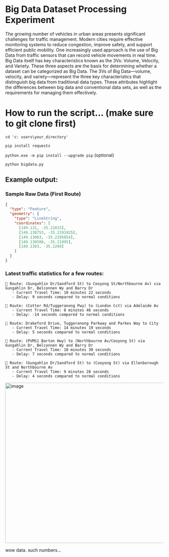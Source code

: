 # Big Data Dataset Processing Experiment

The growing number of vehicles in urban areas presents significant challenges for traffic management. Modern cities require effective monitoring systems to reduce congestion, improve safety, and support efficient public mobility. One increasingly used approach is the use of Big Data from traffic sensors that can record vehicle movements in real time.
Big Data itself has key characteristics known as the 3Vs: Volume, Velocity, and Variety. These three aspects are the basis for determining whether a dataset can be categorized as Big Data. The 3Vs of Big Data—volume, velocity, and variety—represent the three key characteristics that distinguish big data from traditional data types. These attributes highlight the differences between big data and conventional data sets, as well as the requirements for managing them effectively.

# How to run the script... (make sure to git clone first)
`cd 'c: users\your_directory'`

`pip install requests`

`python.exe -m pip install --upgrade pip` (optional)

`python bigdata.py`

## Example output:
### Sample Raw Data (First Route)

```json
{
  "type": "Feature",
  "geometry": {
    "type": "LineString",
    "coordinates": [
      [149.131, -35.21833],
      [149.130753, -35.2191925],
      [149.13063, -35.2195854],
      [149.130508, -35.21995],
      [149.1303, -35.2204]
    ]
  }
}
```

### Latest traffic statistics for a few routes:
```
📍 Route: (Gungahlin Dr/Sandford St) to Cooyong St/Northbourne Av) via Gungahlin Dr, Belconnen Wy and Barry Dr
   - Current Travel Time: 10 minutes 22 seconds
   - Delay: 9 seconds compared to normal conditions

📍 Route: (Cotter Rd/Tuggeranong Pwy) to (London Cct) via Adelaide Av
   - Current Travel Time: 8 minutes 46 seconds
   - Delay: -14 seconds compared to normal conditions

📍 Route: Drakeford Drive, Tuggeranong Parkway and Parkes Way to City
   - Current Travel Time: 14 minutes 19 seconds
   - Delay: 5 seconds compared to normal conditions

📍 Route: (PVMS1 Barton Hwy) to (Northbourne Av/Cooyong St) via Gungahlin Dr, Belconnen Wy and Barry Dr
   - Current Travel Time: 10 minutes 30 seconds
   - Delay: 7 seconds compared to normal conditions

📍 Route: (Gungahlin Dr/Sandford St) to (Cooyong St) via Ellenborough St and Northbourne Av
   - Current Travel Time: 9 minutes 28 seconds
   - Delay: 4 seconds compared to normal conditions
```

<img width="680" height="510" alt="image" src="https://github.com/user-attachments/assets/ba59368e-9e61-4271-a902-1ffcb796417a" />

wow data. such numbers... 
